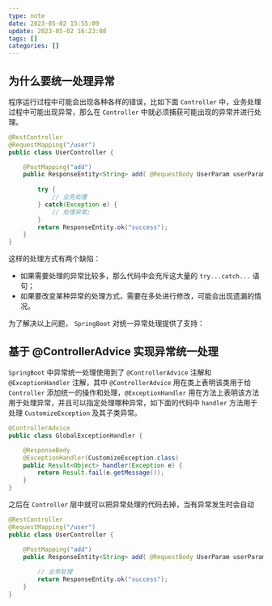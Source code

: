 ```yaml
---
type: note
date: 2023-05-02 15:55:09
update: 2023-05-02 16:23:08
tags: []
categories: []
---
```


## 为什么要统一处理异常

程序运行过程中可能会出现各种各样的错误，比如下面 `Controller` 中，业务处理过程中可能出现异常，那么在 `Controller` 中就必须捕获可能出现的异常并进行处理。

```java
@RestController
@RequestMapping("/user")
public class UserController {

    @PostMapping("add")
    public ResponseEntity<String> add( @RequestBody UserParam userParam) {
    
        try {
            // 业务处理
        } catch(Exception e) {
            // 处理异常;
        }
        return ResponseEntity.ok("success");
    }
}
```

这样的处理方式有两个缺陷：

- 如果需要处理的异常比较多，那么代码中会充斥这大量的 `try...catch...` 语句；
- 如果要改变某种异常的处理方式，需要在多处进行修改，可能会出现遗漏的情况。

为了解决以上问题， `SpringBoot` 对统一异常处理提供了支持：

## 基于 @ControllerAdvice 实现异常统一处理

`SpringBoot` 中异常统一处理使用到了 `@ControllerAdvice` 注解和 `@ExceptionHandler` 注解，其中 `@ControllerAdvice` 用在类上表明该类用于给 `Controller` 添加统一的操作和处理，`@ExceptionHandler` 用在方法上表明该方法用于处理异常，并且可以指定处理哪种异常，如下面的代码中 `handler` 方法用于处理 `CustomizeException` 及其子类异常。

```java
@ControllerAdvice
public class GlobalExceptionHandler {

    @ResponseBody
    @ExceptionHandler(CustomizeException.class)
    public Result<Object> handler(Exception e) {
        return Result.fail(e.getMessage());
    }
}
```

之后在 `Controller` 层中就可以把异常处理的代码去掉，当有异常发生时会自动

```java
@RestController
@RequestMapping("/user")
public class UserController {

    @PostMapping("add")
    public ResponseEntity<String> add( @RequestBody UserParam userParam) {
    
	    // 业务处理
        return ResponseEntity.ok("success");
    }
}
```